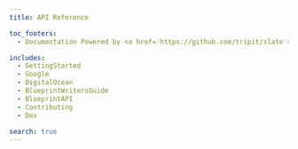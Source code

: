 ```yaml
---
title: API Reference

toc_footers:
  - Documentation Powered by <a href='https://github.com/tripit/slate'>Slate</a>

includes:
  - GettingStarted
  - Google
  - DigitalOcean
  - BlueprintWritersGuide
  - BlueprintAPI
  - Contributing
  - Dev

search: true
---
```


